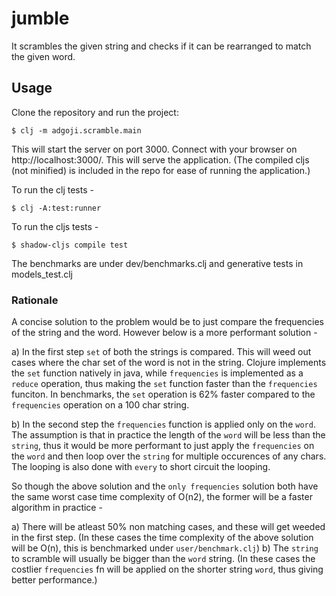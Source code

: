 # jumble

It scrambles the given string and checks if it can be rearranged to match the given word. 

## Usage

Clone the repository and run the project:

    $ clj -m adgoji.scramble.main

This will start the server on port 3000. Connect with your browser on http://localhost:3000/. This will serve the application. (The compiled cljs (not minified) is included in the repo for ease of running the application.)

To run the clj tests - 

    $ clj -A:test:runner

To run the cljs tests - 

    $ shadow-cljs compile test
    
The benchmarks are under dev/benchmarks.clj and generative tests in models_test.clj

### Rationale

A concise solution to the problem would be to just compare the frequencies of the string and the word. However below is a more performant solution -

a) In the first step `set` of both the strings is compared. This will weed out cases where the char set of the word is not in the string. Clojure implements the `set` function natively in java, while `frequencies` is implemented as a `reduce` operation, thus making the `set` function faster than the `frequencies` funciton. In benchmarks, the `set` operation is 62% faster compared to the `frequencies` operation on a 100 char string.

b) In the second step the `frequencies` function is applied only on the `word`. The assumption is that in practice the length of the `word` will be less than the `string`, thus it would be more performant to just apply the `frequencies` on the `word` and then loop over the `string` for multiple occurences of any chars. The looping is also done with `every` to short circuit the looping.

So though the above solution and the `only frequencies` solution both have the same worst case time complexity of O(n2), the former will be a faster algorithm in practice -

a) There will be atleast 50% non matching cases, and these will get weeded in the first step. (In these cases the time complexity of the above solution will be O(n), this is benchmarked under `user/benchmark.clj`)
b) The `string` to scramble will usually be bigger than the `word` string. (In these cases the costlier `frequencies` fn will be applied on the shorter string `word`, thus giving better performance.)
